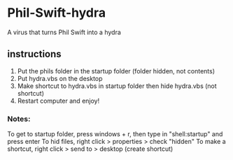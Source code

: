 # Phil-Swift-hydra
A virus that turns Phil Swift into a hydra

## instructions
1. Put the phils folder in the startup folder (folder hidden, not contents)
2. Put hydra.vbs on the desktop
3. Make shortcut to hydra.vbs in startup folder then hide hydra.vbs (not shortcut)
4. Restart computer and enjoy!

### Notes:
To get to startup folder, press windows + r, then type in "shell:startup" and press enter
To hid files, right click > properties > check "hidden"
To make a shortcut, right click > send to > desktop (create shortcut)
